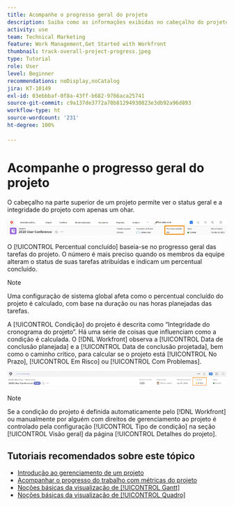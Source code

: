```yaml
---
title: Acompanhe o progresso geral do projeto
description: Saiba como as informações exibidas no cabeçalho do projeto podem ajudar a acompanhar o progresso e a integridade geral do projeto.
activity: use
team: Technical Marketing
feature: Work Management,Get Started with Workfront
thumbnail: track-overall-project-progress.jpeg
type: Tutorial
role: User
level: Beginner
recommendations: noDisplay,noCatalog
jira: KT-10149
exl-id: 03ebbbaf-0f8a-43ff-b682-9766aca25741
source-git-commit: c9a137de3772a70b81294930823e3db92a96d893
workflow-type: ht
source-wordcount: '231'
ht-degree: 100%

---
```


# Acompanhe o progresso geral do projeto

O cabeçalho na parte superior de um projeto permite ver o status geral e a integridade do projeto com apenas um ohar.

![Cabeçalho do projeto em exibição [!UICONTROL Percentual concluído]](assets/planner-fund-percent-complete.png)

O [!UICONTROL Percentual concluído] baseia-se no progresso geral das tarefas do projeto. O número é mais preciso quando os membros da equipe alteram o status de suas tarefas atribuídas e indicam um percentual concluído.

>[!NOTE]
>
>Uma configuração de sistema global afeta como o percentual concluído do projeto é calculado, com base na duração ou nas horas planejadas das tarefas.

A [!UICONTROL Condição] do projeto é descrita como “Integridade do cronograma do projeto”. Há uma série de coisas que influenciam como a condição é calculada. O [!DNL Workfront] observa a [!UICONTROL Data de conclusão planejada] e a [!UICONTROL Data de conclusão projetada], bem como o caminho crítico, para calcular se o projeto está [!UICONTROL No Prazo], [!UICONTROL Em Risco] ou [!UICONTROL Com Problemas].

![Cabeçalho do projeto exibindo a [!UICONTROL Condição]](assets/planner-fund-condition.png)

>[!NOTE]
>
>Se a condição do projeto é definida automaticamente pelo [!DNL Workfront] ou manualmente por alguém com direitos de gerenciamento ao projeto é controlado pela configuração [!UICONTROL Tipo de condição] na seção [!UICONTROL Visão geral] da página [!UICONTROL Detalhes do projeto].

<!---
Project percent complete overview
Overview of project condition and condition type
--->

## Tutoriais recomendados sobre este tópico

* [Introdução ao gerenciamento de um projeto](https://experienceleague.adobe.com/pt-br/docs/workfront-learn/tutorials-workfront/manage-work/projects/getting-started-manage-a-project.md)
* [Acompanhar o progresso do trabalho com métricas do projeto](https://experienceleague.adobe.com/pt-br/docs/workfront-learn/tutorials-workfront/manage-work/projects/track-work-progress-with-project-metrics.md)
* [Noções básicas da visualização de [!UICONTROL Gantt]](https://experienceleague.adobe.com/pt-br/docs/workfront-learn/tutorials-workfront/manage-work/projects/understand-the-gantt-view.md)
* [Noções básicas da visualização de [!UICONTROL Quadro]](https://experienceleague.adobe.com/pt-br/docs/workfront-learn/tutorials-workfront/manage-work/projects/understand-the-board-view.md)
